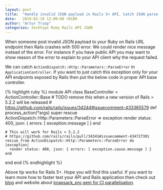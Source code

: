 ```yaml
---
layout: post
title:  "Handle invalid JSON payload in Rails 5+ API. Catch JSON parse error"
date:   2019-02-10 12:00:00 +0100
author: "Artur Trzop"
categories: techtips Ruby Rails API JSON
---
```


When someone post invalid JSON payload to your Ruby on Rails URL endpoint then Rails crashes with 500 error.
We could render nice message instead of the error. For instance if you have public API you may want to show reason of the error to explain to your API client why the request failed.

We can catch `ActionDispatch::Http::Parameters::ParseError` in `ApplicationController`. If you want to just catch this exception only for your API endpoints exposed by Rails then put the below code in proper API base controller.

{% highlight ruby %}
module API
  class BaseController < ActionController::Base
    # TODO remove this when a new version of Rails > 5.2.2 will be released
    # https://github.com/rails/rails/issues/34244#issuecomment-433365579
    def process_action(*args)
      super
    rescue ActionDispatch::Http::Parameters::ParseError => exception
      render status: 400, json: { errors: [ exception.message ] }
    end

    # This will work for Rails > 5.2.2
    # https://github.com/rails/rails/pull/34341#issuecomment-434727301
    rescue_from ActionDispatch::Http::Parameters::ParseError do |exception|
      render status: 400, json: { errors: [ exception.cause.message ] }
    end
  end
end
{% endhighlight %}

Above tip works for Rails 5+. Hope you will find this useful. If you want to learn more how to faster test your API and Rails application then check out <a href="/">blog</a> and website about <a href="https://knapsackpro.com?utm_source=docs_knapsackpro&utm_medium=tech_tips&utm_campaign=handle-invalid-json-payload-in-rails-5-api-catch-json-parse-error">knapsack_pro gem for CI parallelisation</a>.
